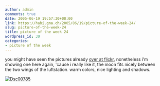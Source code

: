 ```yaml
---
author: admin
comments: true
date: 2005-06-19 19:57:30+00:00
link: https://habi.gna.ch/2005/06/19/picture-of-the-week-24/
slug: picture-of-the-week-24
title: picture of the week 24
wordpress_id: 30
categories:
- picture of the week
---
```



you might have seen the pictures already [over at flickr](http://www.flickr.com/photos/habi/sets/467068/), nonetheless i'm showing one here again, 'cause i really like it, the moon fits nicely between the two wings of the luftstation. warm colors, nice lighting and shadows.



[![Dsc00785](https://habi.gna.ch/blog/images/DSC00785-tm.jpg)](https://habi.gna.ch/blog/images/DSC00785.jpg)

